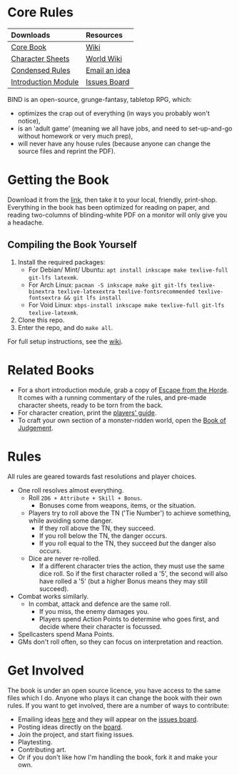 # Core Rules

|             Downloads                |         Resources             |
|:-------------------------------------|:------------------------------|
| [Core Book][core]                    | [Wiki][wiki]                  | 
| [Character Sheets][cs]               | [World Wiki][fenwiki]         |
| [Condensed Rules][rules]             | [Email an idea][issues email] |
| [Introduction Module][oneshot]       | [Issues Board][board]         |

BIND is an open-source, grunge-fantasy, tabletop RPG, which:

- optimizes the crap out of everything (in ways you probably won't notice),
- is an 'adult game' (meaning we all have jobs, and need to set-up-and-go without homework or very much prep),
- will never have any house rules (because anyone can change the source files and reprint the PDF).

# Getting the Book

Download it from the [link][core], then take it to your local, friendly, print-shop.
Everything in the book has been optimized for reading on paper, and reading two-columns of blinding-white PDF on a monitor will only give you a headache.

## Compiling the Book Yourself

1. Install the required packages:
    * For Debian/ Mint/ Ubuntu: `apt install inkscape make texlive-full git-lfs latexmk`.
    * For Arch Linux: `pacman -S inkscape make git git-lfs texlive-binextra texlive-latexextra texlive-fontsrecommended texlive-fontsextra && git lfs install`
    * For Void Linux: `xbps-install inkscape make texlive-full git-lfs texlive-latexmk`.
1. Clone this repo.
1. Enter the repo, and do `make all`.

For full setup instructions, see the [wiki][compiling].

# Related Books

- For a short introduction module, grab a copy of [Escape from the Horde][oneshot].  It comes with a running commentary of the rules, and pre-made character sheets, ready to be torn from the back.
- For character creation, print the [players' guide][stories].
- To craft your own section of a monster-ridden world, open the [Book of Judgement][judgement].

# Rules

All rules are geared towards fast resolutions and player choices.

- One roll resolves almost everything.
    * Roll `2D6 + Attribute + Skill + Bonus`.
        - Bonuses come from weapons, items, or the situation.
    * Players try to roll above the TN ('Tie Number') to achieve something, while avoiding some danger.
        - If they roll above the TN, they succeed.
        - If you roll below the TN, the danger occurs.
        - If you roll equal to the TN, they succeed *but* the danger also occurs.
    * Dice are never re-rolled.
        - If a different character tries the action, they must use the same dice roll.  So if the first character rolled a '5', the second will also have rolled a '5' (but a higher Bonus means they may still succeed).
- Combat works similarly.
    * In combat, attack and defence are the same roll.
        - If you miss, the enemy damages you.
        - Players spend Action Points to determine who goes first, and decide where their character is focussed.
- Spellcasters spend Mana Points.
- GMs don't roll often, so they can focus on interpretation and reaction.

# Get Involved

The book is under an open source licence, you have access to the same files which I do.
Anyone who plays it can change the book with their own rules.
If you want to get involved, there are a number of ways to contribute:

- Emailing ideas [here][issues email] and they will appear on the [issues board][board].
- Posting ideas directly on the [board][board].
- Join the project, and start fixing issues.
- Playtesting.
- Contributing art.
- Or if you don't like how I'm handling the book, fork it and make your own.

[compiling]: https://gitlab.com/bindrpg/core/-/wikis/dev/Compiling
[wiki]: https://gitlab.com/bindrpg/core/-/wikis/home
[board]: https://gitlab.com/bindrpg/core/issues
[issues email]: mailto:incoming+bindrpg-core-16324687-issue-@incoming.gitlab.com
[fenwiki]: https://gitlab.com/bindrpg/aif/-/wikis/home

[core]: https://gitlab.com/bindrpg/metabind/-/jobs/artifacts/master/raw/complete/Core_Rules.pdf?job=build
[stories]: https://gitlab.com/bindrpg/metabind/-/jobs/artifacts/master/raw/complete/Stories.pdf?job=build
[judgement]: https://gitlab.com/bindrpg/metabind/-/jobs/artifacts/master/raw/complete/Judgement.pdf?job=build
[goblin_horde]: https://gitlab.com/bindrpg/oneshot/-/jobs/artifacts/master/raw/Escape_from_the_Goblin_Horde.pdf?job=build
[rules]: https://gitlab.com/bindrpg/config/-/jobs/artifacts/master/raw/booklet.pdf?job=build
[cs]: https://gitlab.com/bindrpg/config/-/jobs/artifacts/master/raw/character_sheets.pdf?job=build
[goblin_hole]: https://gitlab.com/bindrpg/gitlab-profile/-/jobs/artifacts/master/raw/output/The_Goblin_Hole.pdf?job=pdfs
[feylands]: https://gitlab.com/bindrpg/gitlab-profile/-/jobs/artifacts/master/raw/output/Snail_Trails.pdf?job=pdfs
[oneshot]: https://gitlab.com/bindrpg/gitlab-profile/-/jobs/artifacts/master/raw/output/The_Goblin_Hole.pdf?job=pdfs
